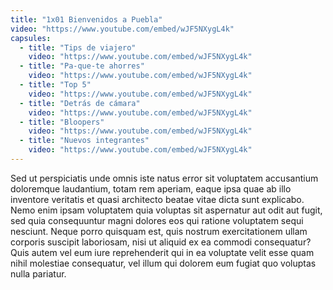 ```yaml
---
title: "1x01 Bienvenidos a Puebla"
video: "https://www.youtube.com/embed/wJF5NXygL4k"
capsules:
  - title: "Tips de viajero"
    video: "https://www.youtube.com/embed/wJF5NXygL4k"
  - title: "Pa-que-te ahorres"
    video: "https://www.youtube.com/embed/wJF5NXygL4k"
  - title: "Top 5"
    video: "https://www.youtube.com/embed/wJF5NXygL4k"
  - title: "Detrás de cámara"
    video: "https://www.youtube.com/embed/wJF5NXygL4k"
  - title: "Bloopers"
    video: "https://www.youtube.com/embed/wJF5NXygL4k"
  - title: "Nuevos integrantes"
    video: "https://www.youtube.com/embed/wJF5NXygL4k"
---
```

Sed ut perspiciatis unde omnis iste natus error sit voluptatem accusantium doloremque laudantium, totam rem aperiam, eaque ipsa quae ab illo inventore veritatis et quasi architecto beatae vitae dicta sunt explicabo. Nemo enim ipsam voluptatem quia voluptas sit aspernatur aut odit aut fugit, sed quia consequuntur magni dolores eos qui ratione voluptatem sequi nesciunt. Neque porro quisquam est, quis nostrum exercitationem ullam corporis suscipit laboriosam, nisi ut aliquid ex ea commodi consequatur? Quis autem vel eum iure reprehenderit qui in ea voluptate velit esse quam nihil molestiae consequatur, vel illum qui dolorem eum fugiat quo voluptas nulla pariatur.